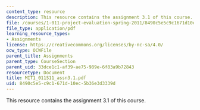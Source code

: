```yaml
---
content_type: resource
description: This resource contains the assignment 3.1 of this course.
file: /courses/1-011-project-evaluation-spring-2011/8490c5e5c9c1671d10ec5b36e3d3339d_MIT1_011S11_assn3.1.pdf
file_type: application/pdf
learning_resource_types:
- Assignments
license: https://creativecommons.org/licenses/by-nc-sa/4.0/
ocw_type: OCWFile
parent_title: Assignments
parent_type: CourseSection
parent_uid: 33dce1c1-af39-ae75-989e-6f83a9b72843
resourcetype: Document
title: MIT1_011S11_assn3.1.pdf
uid: 8490c5e5-c9c1-671d-10ec-5b36e3d3339d
---
```

This resource contains the assignment 3.1 of this course.